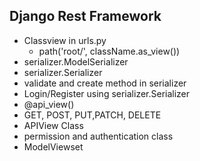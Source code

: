 ## Django Rest Framework
 - Classview in urls.py
   - path('root/', className.as_view())
- serializer.ModelSerializer
- serializer.Serializer
- validate and create method in serializer
- Login/Register using serializer.Serializer
- @api_view()
- GET, POST, PUT,PATCH, DELETE
- APIView Class
- permission and authentication class
- ModelViewset
